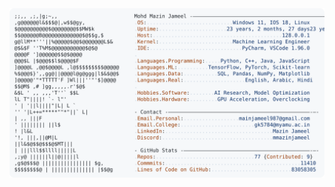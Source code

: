 <picture>
  <source srcset="https://raw.githubusercontent.com/mmazinjameel/mmazinjameel/main/dark_mode.svg" media="(prefers-color-scheme: dark)">
  <img src="https://raw.githubusercontent.com/mmazinjameel/mmazinjameel/main/light_mode.svg">
</picture>
